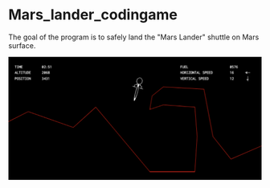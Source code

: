 # Mars_lander_codingame
The goal of the program is to safely land the "Mars Lander" shuttle on Mars surface.

<div align="center">
    <img src="Mars_lander.png" alt="Mars_lander-img">
</div>
